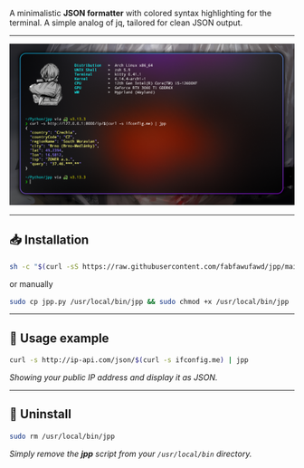 A minimalistic **JSON formatter** with colored syntax highlighting for the terminal. A simple analog of jq, tailored for clean JSON output.

---

![Screenshot](screen.png)

---

## 📥 Installation

```bash
sh -c "$(curl -sS https://raw.githubusercontent.com/fabfawufawd/jpp/main/install.sh)"
```

or manually

```sh
sudo cp jpp.py /usr/local/bin/jpp && sudo chmod +x /usr/local/bin/jpp
```

---

## 🚀 Usage example

```sh
curl -s http://ip-api.com/json/$(curl -s ifconfig.me) | jpp
```
*Showing your public IP address and display it as JSON.*

---

## 🧹 Uninstall

```sh
sudo rm /usr/local/bin/jpp
```
*Simply remove the **jpp** script from your `/usr/local/bin` directory.*